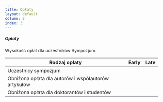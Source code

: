 ```yaml
---
title: Opłaty
layout: default
column: 2
index: 3
---
```


##### Opłaty

Wysokość opłat dla uczestników Sympozjum.

<table class="u-full-width">
  <thead>
    <tr>
      <th>Rodzaj opłaty</th>
      <th>Early</th>
      <th>Late</th>
    </tr>
  </thead>
  <tbody>
    <tr>
      <td>Uczestnicy sympozjum</td>
      <td></td>
      <td></td>
    </tr>
    <tr>
      <td>Obniżona opłata dla autorów i współautorów artykułów</td>
      <td></td>
      <td></td>
    </tr>
    <tr>
      <td>Obniżona opłata dla doktorantów i studentów</td>
      <td></td>
      <td></td>
    </tr>
  </tbody>
</table>
